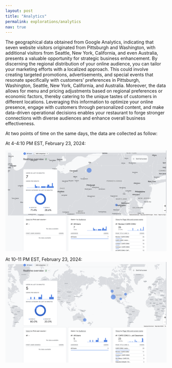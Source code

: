 ```yaml
---
layout: post
title: "Analytics"
permalink: explorations/analytics
nav: true
---
```


The geographical data obtained from Google Analytics, indicating that seven website visitors originated from Pittsburgh and Washington, with additional visitors from Seattle, New York, California, and even Australia, presents a valuable opportunity for strategic business enhancement. By discerning the regional distribution of your online audience, you can tailor your marketing efforts with a localized approach. This could involve creating targeted promotions, advertisements, and special events that resonate specifically with customers' preferences in Pittsburgh, Washington, Seattle, New York, California, and Australia. Moreover, the data allows for menu and pricing adjustments based on regional preferences or economic factors, thereby catering to the unique tastes of customers in different locations. Leveraging this information to optimize your online presence, engage with customers through personalized content, and make data-driven operational decisions enables your restaurant to forge stronger connections with diverse audiences and enhance overall business effectiveness.

At two points of time on the same days, the data are collected as follow:

At 4-4:10 PM EST, February 23, 2024:

![images](../assets/images/googleanalytic.png) 


At 10-11 PM EST, February 23, 2024:
![images](../assets/images/googleanalytics2.png)
